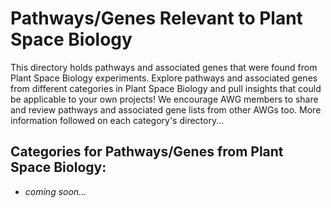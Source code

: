 # Pathways/Genes Relevant to Plant Space Biology

This directory holds pathways and associated genes that were found from Plant Space Biology experiments. Explore pathways and associated genes from different categories in Plant Space Biology and pull insights that could be applicable to your own projects! We encourage AWG members to share and review pathways and associated gene lists from other AWGs too. More information followed on each category's directory...

## Categories for Pathways/Genes from Plant Space Biology:

- *coming soon...*
